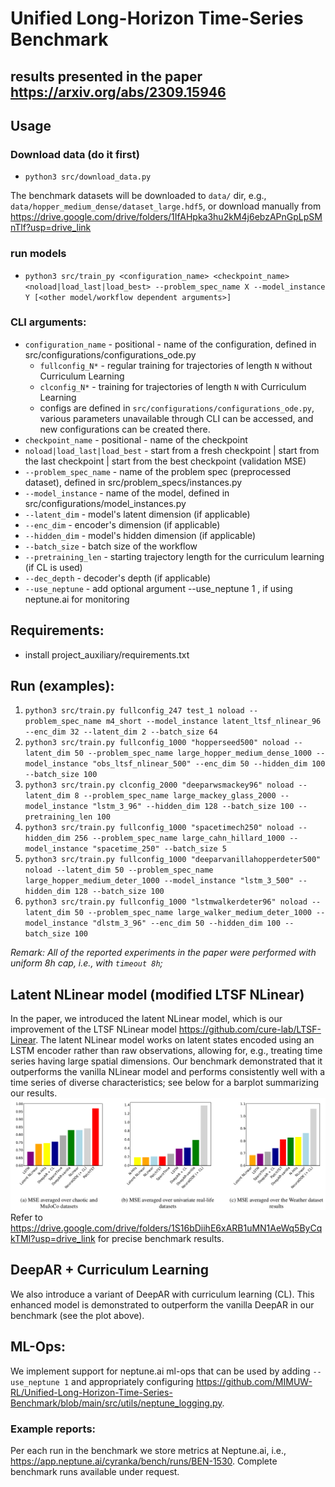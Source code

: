 # Unified Long-Horizon Time-Series Benchmark
## results presented in the paper https://arxiv.org/abs/2309.15946 
## Usage
### Download data (do it first)
- `python3 src/download_data.py`

The benchmark datasets will be downloaded to `data/` dir, e.g., `data/hopper_medium_dense/dataset_large.hdf5`, or download manually from https://drive.google.com/drive/folders/1IfAHpka3hu2kM4j6ebzAPnGpLpSMnTlf?usp=drive_link

### run models
- `python3 src/train_py <configuration_name> <checkpoint_name> <noload|load_last|load_best> --problem_spec_name X --model_instance Y [<other model/workflow dependent arguments>]`

### CLI arguments:
- `configuration_name` - positional - name of the configuration, defined in src/configurations/configurations_ode.py
    - `fullconfig_N*` - regular training for trajectories of length `N` without Curriculum Learning
    - `clconfig_N*` - training for trajectories of length `N` with Curriculum Learning
    - configs are defined in `src/configurations/configurations_ode.py`, various parameters unavailable through CLI can be accessed, and new configurations can be created there.
- `checkpoint_name` - positional - name of the checkpoint
- `noload|load_last|load_best` - start from a fresh checkpoint | start from the last checkpoint | start from the best checkpoint (validation MSE)
- `--problem_spec_name` - name of the problem spec (preprocessed dataset), defined in src/problem_specs/instances.py
- `--model_instance` - name of the model, defined in src/configurations/model_instances.py
- `--latent_dim` - model's latent dimension (if applicable)
- `--enc_dim` - encoder's dimension (if applicable)
- `--hidden_dim` - model's hidden dimension (if applicable)
- `--batch_size` - batch size of the workflow
- `--pretraining_len` - starting trajectory length for the curriculum learning (if CL is used)
- `--dec_depth` - decoder's depth (if applicable)
- `--use_neptune` - add optional argument --use_neptune 1 , if using neptune.ai for monitoring


## Requirements:
- install project_auxiliary/requirements.txt


## Run (examples):

1. `python3 src/train.py fullconfig_247 test_1 noload --problem_spec_name m4_short --model_instance latent_ltsf_nlinear_96 --enc_dim 32 --latent_dim 2 --batch_size 64`
2. `python3 src/train.py fullconfig_1000 "hopperseed500" noload --latent_dim 50 --problem_spec_name large_hopper_medium_dense_1000 --model_instance "obs_ltsf_nlinear_500" --enc_dim 50 --hidden_dim 100 --batch_size 100`
3. `python3 src/train.py clconfig_2000 "deeparwsmackey96" noload --latent_dim 8 --problem_spec_name large_mackey_glass_2000 --model_instance "lstm_3_96" --hidden_dim 128 --batch_size 100 --pretraining_len 100`
4. `python3 src/train.py fullconfig_1000 "spacetimech250" noload --hidden_dim 256 --problem_spec_name large_cahn_hillard_1000 --model_instance "spacetime_250" --batch_size 5`
5. `python3 src/train.py fullconfig_1000 "deeparvanillahopperdeter500" noload --latent_dim 50 --problem_spec_name large_hopper_medium_deter_1000 --model_instance "lstm_3_500" --hidden_dim 128 --batch_size 100`
6. `python3 src/train.py fullconfig_1000 "lstmwalkerdeter96" noload --latent_dim 50 --problem_spec_name large_walker_medium_deter_1000 --model_instance "dlstm_3_96" --enc_dim 50 --hidden_dim 100 --batch_size 100`

_Remark: All of the reported experiments in the paper were performed with uniform 8h cap, i.e., with `timeout 8h`;_

## Latent NLinear model (modified LTSF NLinear)

In the paper, we introduced the latent NLinear model, which is our improvement of the LTSF NLinear model https://github.com/cure-lab/LTSF-Linear. The latent NLinear model works on latent states encoded using an LSTM encoder rather than raw observations, allowing for, e.g., treating time series having large spatial dimensions. Our benchmark demonstrated that it outperforms the vanilla NLinear model and performs consistently well with a time series of diverse characteristics; see below for a barplot summarizing our results.
![Unified-Long-Horizon-Time-Series-Benchmark](https://github.com/MIMUW-RL/Unified-Long-Horizon-Time-Series-Benchmark/blob/main/img/benchmark.png)
Refer to https://drive.google.com/drive/folders/1S16bDiihE6xARB1uMN1AeWq5ByCqkTMI?usp=drive_link for precise benchmark results.

## DeepAR + Curriculum Learning

We also introduce a variant of DeepAR with curriculum learning (CL). This enhanced model is demonstrated to outperform the vanilla DeepAR in our benchmark (see the plot above).

## ML-Ops:

We implement support for neptune.ai ml-ops that can be used by adding `--use_neptune 1` and appropriately configuring https://github.com/MIMUW-RL/Unified-Long-Horizon-Time-Series-Benchmark/blob/main/src/utils/neptune_logging.py.

### Example reports:
Per each run in the benchmark we store metrics at Neptune.ai, i.e., https://app.neptune.ai/cyranka/bench/runs/BEN-1530. Complete benchmark runs available under request.
